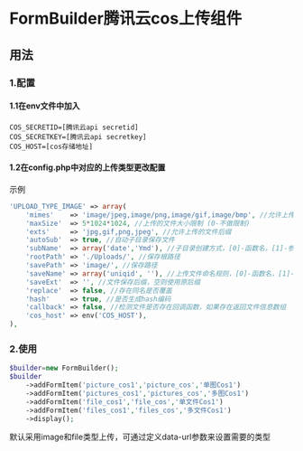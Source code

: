 # FormBuilder腾讯云cos上传组件

## 用法
### 1.配置
#### 1.1在env文件中加入
```dotenv
COS_SECRETID=[腾讯云api secretid]
COS_SECRETKEY=[腾讯云api secretkey]
COS_HOST=[cos存储地址]
```

#### 1.2在config.php中对应的上传类型更改配置
示例
```php
'UPLOAD_TYPE_IMAGE' => array(
    'mimes'    => 'image/jpeg,image/png,image/gif,image/bmp', //允许上传的文件MiMe类型
    'maxSize'  => 5*1024*1024, //上传的文件大小限制 (0-不做限制)
    'exts'     => 'jpg,gif,png,jpeg', //允许上传的文件后缀
    'autoSub'  => true, //自动子目录保存文件
    'subName'  => array('date','Ymd'), //子目录创建方式，[0]-函数名，[1]-参数，多个参数使用数组
    'rootPath' => './Uploads/', //保存根路径
    'savePath' => 'image/', //保存路径
    'saveName' => array('uniqid', ''), //上传文件命名规则，[0]-函数名，[1]-参数，多个参数使用数组
    'saveExt'  => '', //文件保存后缀，空则使用原后缀
    'replace'  => false, //存在同名是否覆盖
    'hash'     => true, //是否生成hash编码
    'callback' => false, //检测文件是否存在回调函数，如果存在返回文件信息数组
    'cos_host' => env('COS_HOST'),
),
```

### 2.使用
```php
$builder=new FormBuilder();
$builder
    ->addFormItem('picture_cos1','picture_cos','单图Cos1')
    ->addFormItem('pictures_cos1','pictures_cos','多图Cos1')
    ->addFormItem('file_cos1','file_cos','单文件Cos1')
    ->addFormItem('files_cos1','files_cos','多文件Cos1')
    ->display();
```
默认采用image和file类型上传，可通过定义data-url参数来设置需要的类型
